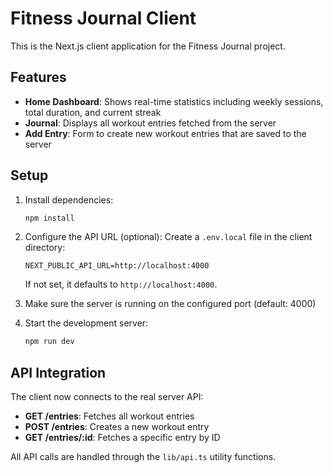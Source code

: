 # Fitness Journal Client

This is the Next.js client application for the Fitness Journal project.

## Features

- **Home Dashboard**: Shows real-time statistics including weekly sessions, total duration, and current streak
- **Journal**: Displays all workout entries fetched from the server
- **Add Entry**: Form to create new workout entries that are saved to the server

## Setup

1. Install dependencies:
   ```bash
   npm install
   ```

2. Configure the API URL (optional):
   Create a `.env.local` file in the client directory:
   ```
   NEXT_PUBLIC_API_URL=http://localhost:4000
   ```
   If not set, it defaults to `http://localhost:4000`.

3. Make sure the server is running on the configured port (default: 4000)

4. Start the development server:
   ```bash
   npm run dev
   ```

## API Integration

The client now connects to the real server API:

- **GET /entries**: Fetches all workout entries
- **POST /entries**: Creates a new workout entry
- **GET /entries/:id**: Fetches a specific entry by ID

All API calls are handled through the `lib/api.ts` utility functions.
